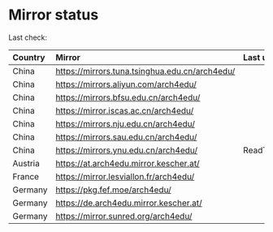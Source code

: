<script src="./time.js"></script>
# Mirror status
Last check: <script type="text/javascript">localize(1685018143.8141065);</script>

|Country|Mirror|Last update|
|:------|:-----|:----------|
|China|https://mirrors.tuna.tsinghua.edu.cn/arch4edu/|<script type="text/javascript">localize(1684996333);</script>|
|China|https://mirrors.aliyun.com/arch4edu/|<script type="text/javascript">localize(1684953140);</script>|
|China|https://mirrors.bfsu.edu.cn/arch4edu/|<script type="text/javascript">localize(1684953140);</script>|
|China|https://mirror.iscas.ac.cn/arch4edu/|<script type="text/javascript">localize(1684996333);</script>|
|China|https://mirrors.nju.edu.cn/arch4edu/|<script type="text/javascript">localize(1684953140);</script>|
|China|https://mirrors.sau.edu.cn/arch4edu/|<script type="text/javascript">localize(1673850842);</script>|
|China|https://mirrors.ynu.edu.cn/arch4edu/|ReadTimeout|
|Austria|https://at.arch4edu.mirror.kescher.at/|<script type="text/javascript">localize(1684996333);</script>|
|France|https://mirror.lesviallon.fr/arch4edu/|<script type="text/javascript">localize(1684953140);</script>|
|Germany|https://pkg.fef.moe/arch4edu/|<script type="text/javascript">localize(1684996333);</script>|
|Germany|https://de.arch4edu.mirror.kescher.at/|<script type="text/javascript">localize(1684996333);</script>|
|Germany|https://mirror.sunred.org/arch4edu/|<script type="text/javascript">localize(1684996333);</script>|

<script src="./tablefilter/tablefilter.js"></script>
<script src="./table.js"></script>